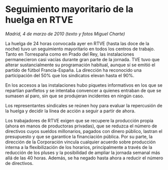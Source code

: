 # Seguimiento mayoritario de la huelga en RTVE

*Madrid, 4 de marzo de 2010 (texto y fotos Miguel Charte)*

La huelga de 24 horas convocada ayer en RTVE (hasta las doce de la noche) tuvo un seguimiento mayoritario en todos los centros de trabajo. Tanto en Torrespaña como en Prado del Rey, las instalaciones permanecieron casi vacías durante gran parte de la jornada. TVE tuvo que alterar sustancialmente su programación habitual, aunque sí se emitió el partido de fútbol Francia-España. La dirección ha reconocido una participación del 50% que los sindicatos elevan hasta el 90%.

En los accesos a las instalaciones hubo piquetes informativos en los que se repartían panfletos y se intentaba convencer a quienes entraban de que se sumasen al paro, sin que se produjeran incidentes en ningún caso.

Los representantes sindicales se reúnen hoy para evaluar la repercusión de la huelga y decidir la línea de acción a seguir a partir de ahora.

Los trabajadores de RTVE exigen que se recupere la producción propia (ahora en manos de productoras privadas), que se reduzca el número de directivos cuyos sueldos millonarios, pagados con dinero público, lastran el presupuesto y que se garantice la financiación pública. Por su parte, la dirección de la Corporación vincula cualquier acuerdo sobre producción interna a la flexibilización de los horarios, principalmente a través de la reducción de los pluses y la posibilidad de ampliar la jornada semanal más allá de las 40 horas. Además, se ha negado hasta ahora a reducir el número de directivos.
